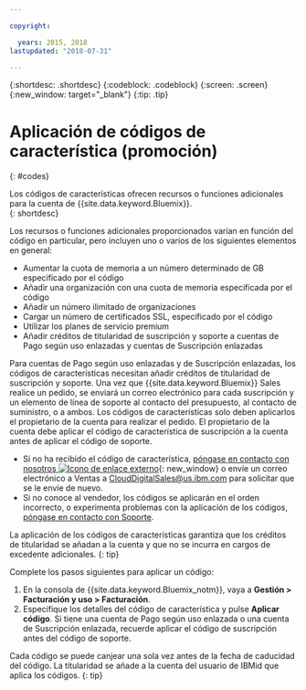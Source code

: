 ```yaml
---

copyright:

  years: 2015, 2018
lastupdated: "2018-07-31"

---
```


{:shortdesc: .shortdesc}
{:codeblock: .codeblock}
{:screen: .screen}
{:new_window: target="_blank"}
{:tip: .tip}

# Aplicación de códigos de característica (promoción)
{: #codes}

Los códigos de características ofrecen recursos o funciones adicionales para la cuenta de {{site.data.keyword.Bluemix}}.  
{: shortdesc}

Los recursos o funciones adicionales proporcionados varían en función del código en particular, pero incluyen uno o varios de los siguientes elementos en general:

  * Aumentar la cuota de memoria a un número determinado de GB especificado por el código
  * Añadir una organización con una cuota de memoria especificada por el código
  * Añadir un número ilimitado de organizaciones
  * Cargar un número de certificados SSL, especificado por el código
  * Utilizar los planes de servicio premium
  * Añadir créditos de titularidad de suscripción y soporte a cuentas de Pago según uso enlazadas y cuentas de Suscripción enlazadas

Para cuentas de Pago según uso enlazadas y de Suscripción enlazadas, los códigos de características necesitan añadir créditos de titularidad de suscripción y soporte. Una vez que {{site.data.keyword.Bluemix}} Sales realice un pedido, se enviará un correo electrónico para cada suscripción y un elemento de línea de soporte al contacto del presupuesto, al contacto de suministro, o a ambos. Los códigos de características solo deben aplicarlos el propietario de la cuenta para realizar el pedido. El propietario de la cuenta debe aplicar el código de característica de suscripción a la cuenta antes de aplicar el código de soporte.

  * Si no ha recibido el código de característica, [póngase en contacto con nosotros ![Icono de enlace externo](../icons/launch-glyph.svg "Icono de enlace externo")](https://www.ibm.com/cloud-computing/bluemix/contact-us){: new_window} o envíe un correo electrónico a Ventas a CloudDigitalSales@us.ibm.com para solicitar que se le envíe de nuevo.
  * Si no conoce al vendedor, los códigos se aplicarán en el orden incorrecto, o experimenta problemas con la aplicación de los códigos, [póngase en contacto con Soporte](/docs/get-support/howtogetsupport.html). 

La aplicación de los códigos de características garantiza que los créditos de titularidad se añadan a la cuenta y que no se incurra en cargos de excedente adicionales.
{: tip}

Complete los pasos siguientes para aplicar un código:

1. En la consola de {{site.data.keyword.Bluemix_notm}}, vaya a **Gestión > Facturación y uso > Facturación**.
2. Especifique los detalles del código de característica y pulse **Aplicar código**. Si tiene una cuenta de Pago según uso enlazada o una cuenta de Suscripción enlazada, recuerde aplicar el código de suscripción antes del código de soporte.

Cada código se puede canjear una sola vez antes de la fecha de caducidad del código. La titularidad se añade a la cuenta del usuario de IBMid que aplica los códigos. 
{: tip}
